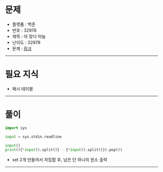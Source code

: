 # 문제
- 플랫폼 : 백준
- 번호 : 32978
- 제목 : 아 맞다 마늘
- 난이도 : 32978
- 문제 : <a href="https://www.acmicpc.net/problem/32978" target="_blank">링크</a>

---

# 필요 지식
- 해시 테이블

---

# 풀이
```python
import sys

input = sys.stdin.readline

input()
print(({*input().split()} - {*input().split()}).pop())
```
- set 2개 만들어서 차집합 후, 남은 단 하나의 원소 출력

---
